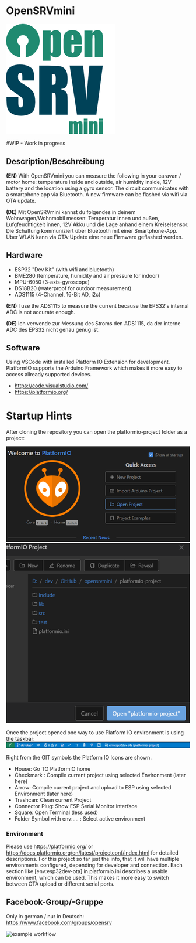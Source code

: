 # OpenSRVmini

![OpenSRVmini Logo](./OpenSRVmini-Logo.jpg)

#WIP - Work in progress

## Description/Beschreibung

**(EN)** With OpenSRVmini you can measure the following in your caravan / motor home: temperature inside and outside, air humidity inside, 12V battery and the location using a gyro sensor.
The circuit communicates with a smartphone app via Bluetooth. A new firmware can be flashed via wifi via OTA update.

**(DE)** Mit OpenSRVmini kannst du folgendes in deinem Wohnwagen/Wohnmobil messen: Temperatur innen und außen, Lufgfeuchtigkeit innen, 12V Akku und die Lage anhand einem Kreiselsensor.
Die Schaltung kommuniziert über Bluetooth mit einer Smartphone-App. Über WLAN kann via OTA-Update eine neue Firmware geflashed werden.

## Hardware

* ESP32 "Dev Kit" (with wifi and bluetooth)
* BME280 (temperature, humidity and air pressure for indoor)
* MPU-6050 (3-axis-gyroscope)
* DS18B20 (waterproof for outdoor measurement)
* ADS1115 (4-Channel, 16-Bit AD, i2c)

**(EN)** I use the ADS1115 to measure the current because the EPS32's internal ADC is not accurate enough.

**(DE)** Ich verwende zur Messung des Stroms den ADS1115, da der interne ADC des EPS32 nicht genau genug ist.

## Software

Using VSCode with installed Platform IO Extension for development.
PlatformIO supports the Arduino Framework which makes it more easy to access allready supported devices.

* https://code.visualstudio.com/
* https://platformio.org/

# Startup Hints

After cloning the repository you can open the platformio-project folder as a project:

![PIO Open Project](./pio-openproject.png)  
![PIO Choose Folder](./pio-choosefolder.png)

Once the project opened one way to use Platform IO environment is using the taskbar:
![PIO Taskbar](./pio-taskbar.png)

Right from the GIT symbols the Platform IO Icons are shown.
* House: Go TO PlatformIO home
* Checkmark : Compile current project using selected Environment (later here)
* Arrow: Compile current project and upload to ESP using selected Environment (later here)
* Trashcan: Clean current Project
* Connector Plug: Show ESP Serial Monitor interface
* Square: Open Terminal (less used)
* Folder Symbol with env:.... : Select active environment 

### Environment 

Please use https://platformio.org/ or https://docs.platformio.org/en/latest/projectconf/index.html for detailed descriptions. For this project so far just the info, that it will have multiple environments configured, depending for developer and connection.
Each section like [env:esp32dev-ota] in platformio.ini describes a usable environment, which can be used. This makes it more easy to switch between OTA upload or different serial ports.

## Facebook-Group/-Gruppe

Only in german / nur in Deutsch: https://www.facebook.com/groups/opensrv


![example workflow](https://github.com/rbrixel/opensrvmini/actions/workflows/build.yml/badge.svg)
